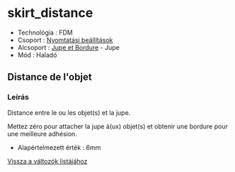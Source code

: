 # skirt\_distance

* Technológia : FDM
* Csoport : [Nyomtatási beállítások](../../konfig/print_settings.md)
* Alcsoport : [Jupe et Bordure](../../beallitasok/print_settings.md#jupe-et-bordure) - Jupe
* Mód : Haladó

## Distance de l'objet

### Leírás

Distance entre le ou les objet\(s\) et la jupe.

Mettez zéro pour attacher la jupe à\(ux\) objet\(s\) et obtenir une bordure pour une meilleure adhésion.

* Alapértelmezett érték : 6mm

[Vissza a változók listájához](/)

